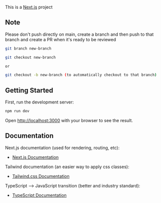 This is a [Next.js](https://nextjs.org/) project

## Note

Please don't push directly on main, create a branch and then push to that branch and create a PR when it's ready to be reviewed

```bash
git branch new-branch

git checkout new-branch

or

git checkout -b new-branch (to automatically checkout to that branch)
```

## Getting Started

First, run the development server:

```bash
npm run dev
```

Open [http://localhost:3000](http://localhost:3000) with your browser to see the result.

## Documentation

Next.js documentation (used for rendering, routing, etc):

- [Next.js Documentation](https://nextjs.org/docs)

Tailwind documentation (an easier way to apply css classes):

- [Tailwind.css Documentation](https://tailwindcss.com/docs/utility-first)

TypeScript --> JavaScript transition (better and industry standard):

- [TypeScript Documentation](https://www.typescriptlang.org/docs/handbook/typescript-in-5-minutes.html)
